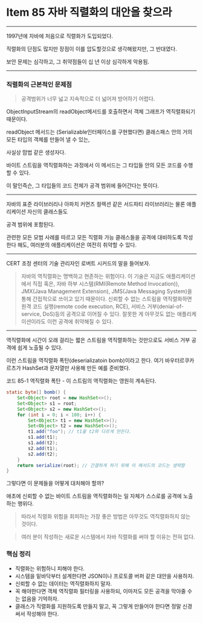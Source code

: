 # Item 85 자바 직렬화의 대안을 찾으라 

--------------------------------------------

1997년에 자바에 처음으로 직렬화가 도입되었다. 

직렬화의 단점도 많지만 장점이 이를 압도할것으로 생각해왔지만, 그 반대였다. 

보안 문제는 심각하고, 그 취약점들이 십 년 이상 심각하게 악용됨. 

<hr>

### 직렬화의 근본적인 문제점

> 공격범위가 너무 넓고 지속적으로 더 넓어져 방어하기 어렵다. 

ObjectInputStream의 readObject메서드를 호출하면서 객체 그래프가 역직렬화되기 때문이다. 

readObject 메서드는 (Serializable인터페이스를 구현했다면) 클래스패스 안의 거의 모든 타입의 객체를 만들어 낼 수 있는, 

사실상 맘법 같은 생성자다. 

바이트 스트림을 역직렬화하는 과정에서 이 메서드는 그 타입들 안의 모든 코드를 수행할 수 있다. 

이 말인즉슨, 그 타입들의 코드 전체가 공격 범위에 들어간다는 뜻이다. 

<hr>

자바의 표준 라이브러리나 아파치 커먼즈 컬렉션 같은 서드파티 라이브러리는 물론 애플리케이션 자신의 클래스들도 

공격 범위에 포함된다. 

관련한 모든 모범 사례를 따르고 모든 직렬화 가능 클래스들을 공격에 대비하도록 작성한다 해도, 여러분의 애플리케이션은 여전히 취약할 수 있다. 

<hr>

CERT 조정 센터의 기술 관리자인 로버트 시커드의 말을 들어보자. 

> 자바의 역직렬화는 명백하고 현존하는 위험이다. 이 기술은 지금도 애플리케이션에서 직접 혹은, 자바 하부 시스템(RMI(Remote Method Invocation)), 
> JMX(Java Management Extension), JMS(Java Messaging System)을 통해 간접적으로 쓰이고 있기 때문이다. 
> 신뢰할 수 없는 스트림을 역직렬화하면 원격 코드 실행(remote code execution, RCE), 서비스 거부(denial-of-service, DoS)등의 공격으로 이어질 수 있다. 
> 잘못한 게 아무것도 없는 애플리케이션이라도 이런 공격에 취약해질 수 있다. 

<hr>

역직렬화에 시간이 오래 걸리는 짧은 스트림을 역직렬화하는 것만으로도 서비스 거부 공격에 쉽게 노출될 수 있다. 

이런 스트림을 역직렬화 폭탄(deserializatoin bomb)이라고 한다. 여기 바우터르쿠카르츠가 HashSet과 문자열만 사용해 만든 예를 준비했다. 


코드 85-1 역직렬화 폭탄 - 이 스트림의 역직렬화는 영원히 계속된다.

``` java
static byte[] bomb() {
    Set<Object> root = new HashSet<>();
    Set<Object> s1 = root;
    Set<Object> s2 = new HashSet<>();
    for (int i = 0; i < 100; i++) {
        Set<Object> t1 = new HashSet<>();
        Set<Object> t2 = new HashSet<>();
        t1.add("foo"); // t1을 t2와 다르게 만든다. 
        s1.add(t1);
        s1.add(t2);
        s2.add(t1);
        s2.add(t2);
    }
    return serialize(root); // 간결하게 하기 위해 이 메서드의 코드는 생략함
}
```

그렇다면 이 문제들을 어떻게 대처해야 할까? 

애초에 신뢰할 수 없는 바이트 스트림을 역직렬화하는 일 자체가 스스로를 공격에 노출하는 행위다. 

> 따라서 직렬화 위험을 회피하는 가장 좋은 방법은 아무것도 역직렬화하지 않는 것이다. 


> 여러 분이 작성하는 새로운 시스템에서 자바 직렬화를 써야 할 이유는 전혀 없다. 



### 핵심 정리
- 직렬화는 위험하니 피해야 한다.
- 시스템을 밑바닥부터 설계한다면 JSON이나 프로토콜 버퍼 같은 대안을 사용하자. 
- 신뢰할 수 없는 데이터는 역직렬화하지 말자. 
- 꼭 해야한다면 객체 역직렬화 필터링을 사용하되, 이마저도 모든 공격을 막아줄 수는 없음을 기억하자. 
- 클래스가 직렬화를 지원하도록 만들지 말고, 꼭 그렇게 만들어야 한다면 정말 신경 써서 작성해야 한다. 